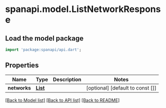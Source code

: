 # spanapi.model.ListNetworkResponse

## Load the model package
```dart
import 'package:spanapi/api.dart';
```

## Properties
Name | Type | Description | Notes
------------ | ------------- | ------------- | -------------
**networks** | [**List<Network>**](Network.md) |  | [optional] [default to const []]

[[Back to Model list]](../README.md#documentation-for-models) [[Back to API list]](../README.md#documentation-for-api-endpoints) [[Back to README]](../README.md)


